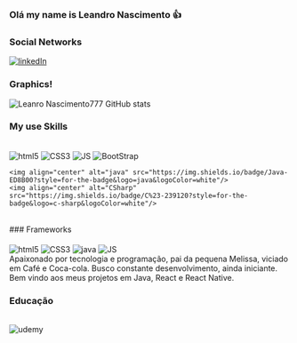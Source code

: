 ### Olá my name is Leandro Nascimento 👍
### Social Networks
[![linkedIn](https://img.shields.io/badge/LinkedIn-0077B5?style=for-the-badge&logo=linkedin&logoColor=white)](https://www.linkedin.com/in/dev-leandro-nascimento7/)

### Graphics!
![Leanro Nascimento777 GitHub stats](https://github-readme-stats.vercel.app/api?username=LeanroNascimento777&show_icons=true&theme=dracula)

### My use Skills
<div id = "html" style = "display:inline_block"><br/>
    <img align="center" alt="html5" src="https://img.shields.io/badge/HTML5-E34F26?style=for-the-badge&logo=html5&logoColor=white"/>
    <img align="center" alt="CSS3" src="https://img.shields.io/badge/CSS3-1572B6?style=for-the-badge&logo=css3&logoColor=white"/>
    <img align="center" alt="JS" src = "https://img.shields.io/badge/JS-ED8B00?style=for-the-badge&logo=js&logoColor=white"/>
    <img align="center" alt="BootStrap" src = "https://img.shields.io/badge/Bootstrap-563D7C?style=for-the-badge&logo=bootstrap&logoColor=white"/>
    
    <img align="center" alt="java" src="https://img.shields.io/badge/Java-ED8B00?style=for-the-badge&logo=java&logoColor=white"/>
    <img align="center" alt="CSharp" src="https://img.shields.io/badge/C%23-239120?style=for-the-badge&logo=c-sharp&logoColor=white"/>
    
</div><br/>
### Frameworks
<div id = "html" style = "display:inline_block"><br/>
    <img align="center" alt="html5" src="https://img.shields.io/badge/Android-3DDC84?style=for-the-badge&logo=android&logoColor=white"/>
    <img align="center" alt="CSS3" src="https://img.shields.io/badge/CSS3-1572B6?style=for-the-badge&logo=css3&logoColor=white"/>
    <img align="center" alt="java" src="https://img.shields.io/badge/Java-ED8B00?style=for-the-badge&logo=java&logoColor=white"/>
    <img align="center" alt="JS" src = "https://img.shields.io/badge/JS-ED8B00?style=for-the-badge&logo=js&logoColor=white"
</div><br/>
Apaixonado por tecnologia e programação, pai da pequena Melissa, viciado em Café e Coca-cola. Busco constante desenvolvimento, ainda iniciante.
    Bem vindo aos meus projetos em Java, React e React Native.
<br/>

### Educação
<div id = "html" style = "display:inline_block"><br/>
    <img align="center" alt="udemy" src="https://img.shields.io/badge/Udemy-EC5252?style=for-the-badge&logo=Udemy&logoColor=white"/>
</div>
